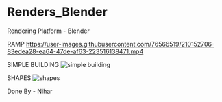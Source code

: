 # Renders_Blender

Rendering Platform - Blender

RAMP
https://user-images.githubusercontent.com/76566519/210152706-83edea28-ea64-47de-af63-223516138471.mp4

SIMPLE BUILDING
![simple building](https://user-images.githubusercontent.com/76566519/209763907-50227d57-967d-46bd-9823-691108e54595.png)

SHAPES
![shapes](https://user-images.githubusercontent.com/76566519/209767668-682c4ab1-5215-432b-8af5-73401ddf454b.png)


Done By - Nihar
